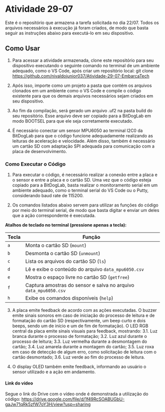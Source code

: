 # Atividade 29-07

Este é o repositório que armazena a tarefa solicitada no dia 22/07. Todos os arquivos necessários à execução já foram criados, de modo que basta seguir as instruções abaixo para executá-lo em seu dispositivo.

## Como Usar

1. Para acessar a atividade armazenada, clone este repositório para seu dispositivo executando o seguinte comando no terminal de um ambiente adequado, como o VS Code, após criar um repositório local: 
git clone https://github.com/nivaldojunior037/Atividade-29-07-EmbarcaTech

2. Após isso, importe como um projeto a pasta que contém os arquivos clonados em um ambiente como o VS Code e compile o código existente para que os demais arquivos necessários sejam criados em seu dispositivo.

3. Ao fim da compilação, será gerado um arquivo .uf2 na pasta build do seu repositório. Esse arquivo deve ser copiado para a BitDogLab em modo BOOTSEL para que ele seja corretamente executado. 

4. É necessário conectar um sensor MPU6050 ao terminal I2C0 da BitDogLab para que o código funcione adequadamente realizando as leituras de aceleração e velocidade. Além disso, também é necessário um cartão SD com adaptação SPI adequada para comunicação com a placa de desenvolvimento. 

### Como Executar o Código

1. Para executar o código, é necessário realizar a conexão entre a placa e o sensor e entre a placa e o cartão SD. Uma vez que o código esteja copiado para a BitDogLab, basta realizar o monitoramento serial em um ambiente adequado, como o terminal serial do VS Code ou o Putty, considerando baud rate de 115200. 

2. Os comandos listados abaixo servem para utilizar as funções do código por meio do terminal serial, de modo que basta digitar e enviar um deles que a ação correspondente é executada. 

**Atalhos de teclado no terminal (pressione apenas a tecla):**

| Tecla  | Função                                                           |
|--------|------------------------------------------------------------------|
| `a`    | Monta o cartão SD (`mount`)                                      |
| `b`    | Desmonta o cartão SD (`unmount`)                                 |
| `c`    | Lista os arquivos do cartão SD (`ls`)                            |
| `d`    | Lê e exibe o conteúdo do arquivo `data_mpu6050.csv`              |
| `e`    | Mostra o espaço livre no cartão SD (`getfree`)                   |
| `f`    | Captura amostras do sensor e salva no arquivo `data_mpu6050.csv` |
| `h`    | Exibe os comandos disponíveis (`help`)                           |

3. A placa emite feedback de acordo com as ações executadas. O buzzer emite sinais sonoros em caso de iniciação do processo de leitura e de formatação do cartão SD (respectivamente, um beep curto e dois beeps, sendo um de início e um de fim de formatação). O LED RGB central da placa emite sinais visuais para feedback, mostrando:
3.1. Luz branca durante o processo de formatação;
3.2. Luz azul durante o processo de leitura;
3.3. Luz vermelha durante a desmontagem do cartão;
3.4. Luz amarela durante a montagem do cartão;
3.5. Luz roxa em caso de detecção de algum erro, como solicitação de leitura com o cartão desmontado;
3.6. Luz verde ao fim do processo de leitura.

4. O display OLED também emite feedback, informando ao usuário o sensor utilizado e a ação em andamento. 

#### Link do vídeo

Segue o link do Drive com o vídeo onde é demonstrada a utilização do código: https://drive.google.com/file/d/1f49RcSOABUGbU-gaJw71qRk5zfW7oY3H/view?usp=sharing





